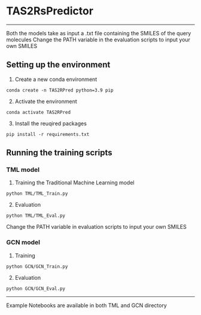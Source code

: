 # TAS2RsPredictor
---

Both the models take as input a .txt file containing the SMILES of the query molecules
Change the PATH variable in the evaluation scripts to input your own SMILES

## Setting up the environment

1. Create a new conda environment
```
conda create -n TAS2RPred python=3.9 pip
```

2. Activate the environment
```
conda activate TAS2RPred
```

3. Install the reuqired packages
```
pip install -r requirements.txt
```

## Running the training scripts


### TML model

1. Training the Traditional Machine Learning model

```
python TML/TML_Train.py
```

2. Evaluation

```
python TML/TML_Eval.py
```

Change the PATH variable in evaluation scripts to input your own SMILES

### GCN model

1. Training

```
python GCN/GCN_Train.py
```

2. Evaluation
```
python GCN/GCN_Eval.py
```


---

Example Notebooks are available in both TML and GCN directory
